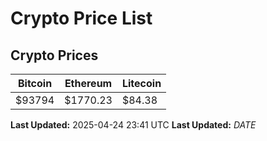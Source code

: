 # Crypto Price List

## Crypto Prices
| Bitcoin | Ethereum | Litecoin |
| ------- | -------- | -------- |
| $93794 | $1770.23 | $84.38 |
**Last Updated:** 2025-04-24 23:41 UTC
**Last Updated:** $DATE$
